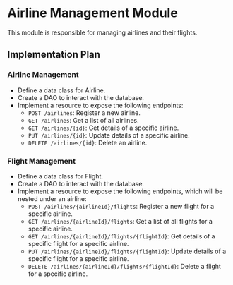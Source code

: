 # Airline Management Module

This module is responsible for managing airlines and their flights.

## Implementation Plan

### Airline Management

- Define a data class for Airline.
- Create a DAO to interact with the database.
- Implement a resource to expose the following endpoints:
  - `POST /airlines`: Register a new airline.
  - `GET /airlines`: Get a list of all airlines.
  - `GET /airlines/{id}`: Get details of a specific airline.
  - `PUT /airlines/{id}`: Update details of a specific airline.
  - `DELETE /airlines/{id}`: Delete an airline.

### Flight Management

- Define a data class for Flight.
- Create a DAO to interact with the database.
- Implement a resource to expose the following endpoints, which will be nested under an airline:
  - `POST /airlines/{airlineId}/flights`: Register a new flight for a specific airline.
  - `GET /airlines/{airlineId}/flights`: Get a list of all flights for a specific airline.
  - `GET /airlines/{airlineId}/flights/{flightId}`: Get details of a specific flight for a specific airline.
  - `PUT /airlines/{airlineId}/flights/{flightId}`: Update details of a specific flight for a specific airline.
  - `DELETE /airlines/{airlineId}/flights/{flightId}`: Delete a flight for a specific airline.
